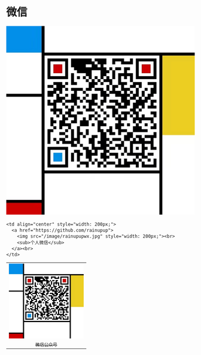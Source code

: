 # 微信

![](/image/rainupupwx.jpg)
<table>
  <tr>
    <td align="center" style="width: 200px;">
      <a href="https://github.com/rainupup">
        <img src="https://github.com/rainupup/rain2study/blob/main/image/rainupupwx.jpg" style="width: 200px;"><br>
        <sub>微信公众号</sub>
      </a><br>
    </td>
 
    <td align="center" style="width: 200px;">
      <a href="https://github.com/rainupup">
        <img src="/image/rainupupwx.jpg" style="width: 200px;"><br>
        <sub>个人微信</sub>
      </a><br>
    </td>
  </tr>
</table>
